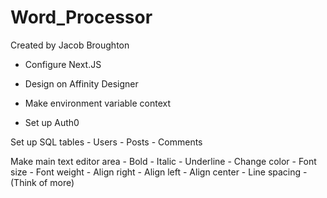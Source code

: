 # Word_Processor
Created by Jacob Broughton


<!-- Urgent -->



<!-- Steps (In order) -->
* Configure Next.JS 

* Design on Affinity Designer

* Make environment variable context

* Set up Auth0

Set up SQL tables
    - Users
    - Posts
    - Comments

Make main text editor area
    - Bold
    - Italic
    - Underline
    - Change color
    - Font size
    - Font weight
    - Align right
    - Align left
    - Align center
    - Line spacing
    - (Think of more)
